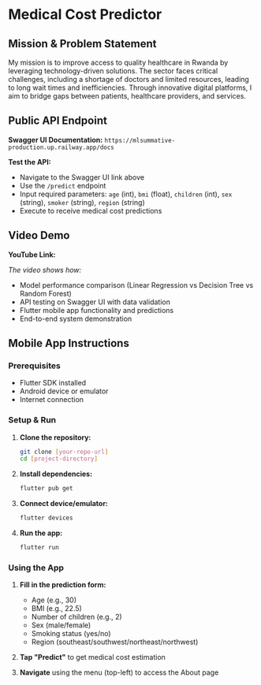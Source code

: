 # Medical Cost Predictor

## Mission & Problem Statement

My mission is to improve access to quality healthcare in Rwanda by leveraging technology-driven solutions. The sector faces critical challenges, including a shortage of doctors and limited resources, leading to long wait times and inefficiencies. Through innovative digital platforms, I aim to bridge gaps between patients, healthcare providers, and services.

## Public API Endpoint

**Swagger UI Documentation:** `https://mlsummative-production.up.railway.app/docs`

**Test the API:**
- Navigate to the Swagger UI link above
- Use the `/predict` endpoint
- Input required parameters: `age` (int), `bmi` (float), `children` (int), `sex` (string), `smoker` (string), `region` (string)
- Execute to receive medical cost predictions

## Video Demo

**YouTube Link:** 

*The video shows how:*
- Model performance comparison (Linear Regression vs Decision Tree vs Random Forest)
- API testing on Swagger UI with data validation
- Flutter mobile app functionality and predictions
- End-to-end system demonstration

## Mobile App Instructions

### Prerequisites
- Flutter SDK installed
- Android device or emulator
- Internet connection

### Setup & Run
1. **Clone the repository:**
   ```bash
   git clone [your-repo-url]
   cd [project-directory]
   ```

2. **Install dependencies:**
   ```bash
   flutter pub get
   ```

3. **Connect device/emulator:**
   ```bash
   flutter devices
   ```

4. **Run the app:**
   ```bash
   flutter run
   ```

### Using the App
1. **Fill in the prediction form:**
   - Age (e.g., 30)
   - BMI (e.g., 22.5)
   - Number of children (e.g., 2)
   - Sex (male/female)
   - Smoking status (yes/no)
   - Region (southeast/southwest/northeast/northwest)

2. **Tap "Predict"** to get medical cost estimation

3. **Navigate** using the menu (top-left) to access the About page


